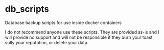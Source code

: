 # db_scripts
Database backup scripts for use inside docker containers

I do not recommend anyone use these scripts.  They are provided as-is and I will provide no support and will not be responsible if they burn your toast, sully your reputation, or delete your data.
